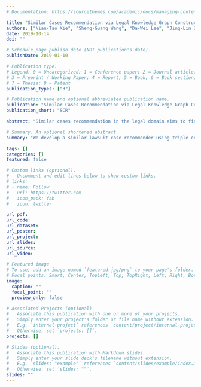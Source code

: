 ```yaml
---
# Documentation: https://sourcethemes.com/academic/docs/managing-content/

title: "Similar Cases Recommendation via Legal Knowledge Graph Construction and Representation"
authors: ["Nian-Tao Xie", "Sheng-Guang Wang", "Da-Wei Lee", "Jing-Lin Zhao", "Su-Jian Li"]
date: 2019-10-14
doi: ""

# Schedule page publish date (NOT publication's date).
publishDate: 2019-01-10

# Publication type.
# Legend: 0 = Uncategorized; 1 = Conference paper; 2 = Journal article;
# 3 = Preprint / Working Paper; 4 = Report; 5 = Book; 6 = Book section;
# 7 = Thesis; 8 = Patent
publication_types: ["3"]

# Publication name and optional abbreviated publication name.
publication: "Similar Cases Recommendation via Legal Knowledge Graph Construction and Representation"
publication_short: "SCR"

abstract: "Similar cases recommendation in the legal domain aims to find out relevant cases from a large number of judgment documents for a given indictment and can aid in enhancing the efficiency of judges in the trial process. Previous methods mainly focus on exploring the information which can be directly captured from each separate document and lack of incorporating external rules or knowledge which summarizes empirically from the whole domain. Thus, in this paper, we present a novel paradigm of recommend- ing similar legal cases based on our constructed knowledge graph. First, we put forward the joint model based on BERT to con- struct our knowledge graph by extracting entities and relations, with nodes representing entities and edges representing relations. The joint model learns the domain-related paradigm through shar- ing loss functions of sub-models to enhance the generalization effect. Second, with such a knowledge graph, we design the Trans- former based TransKB method to convert each document into one low-dimensional continuous vector which can care for the information from all the documents of the domain. Last, we em- ploy the similarity computation method to retrieve all the vectors reserved in our database for recommending the most similar cases. We verify our method in the Motor Vehicle Accident Liability Disputes in the Chinese civil law and construct its knowledge graph by defining 20 entity types and 9 relation types. We achieve state-of- the-art results in terms of MR, MRR, Hit@10 and human judgments, showing the pragmatic application of our method."

# Summary. An optional shortened abstract.
summary: "We develop a similar lawsuit case recommender using triple extration to form the knowledge graph, and use our TransKB model to get the knowledge embeddings and finally use them for similarity calculation"

tags: []
categories: []
featured: false

# Custom links (optional).
#   Uncomment and edit lines below to show custom links.
# links:
# - name: Follow
#   url: https://twitter.com
#   icon_pack: fab
#   icon: twitter

url_pdf:
url_code:
url_dataset:
url_poster:
url_project:
url_slides:
url_source:
url_video:

# Featured image
# To use, add an image named `featured.jpg/png` to your page's folder. 
# Focal points: Smart, Center, TopLeft, Top, TopRight, Left, Right, BottomLeft, Bottom, BottomRight.
image:
  caption: ""
  focal_point: ""
  preview_only: false

# Associated Projects (optional).
#   Associate this publication with one or more of your projects.
#   Simply enter your project's folder or file name without extension.
#   E.g. `internal-project` references `content/project/internal-project/index.md`.
#   Otherwise, set `projects: []`.
projects: []

# Slides (optional).
#   Associate this publication with Markdown slides.
#   Simply enter your slide deck's filename without extension.
#   E.g. `slides: "example"` references `content/slides/example/index.md`.
#   Otherwise, set `slides: ""`.
slides: ""
---
```

